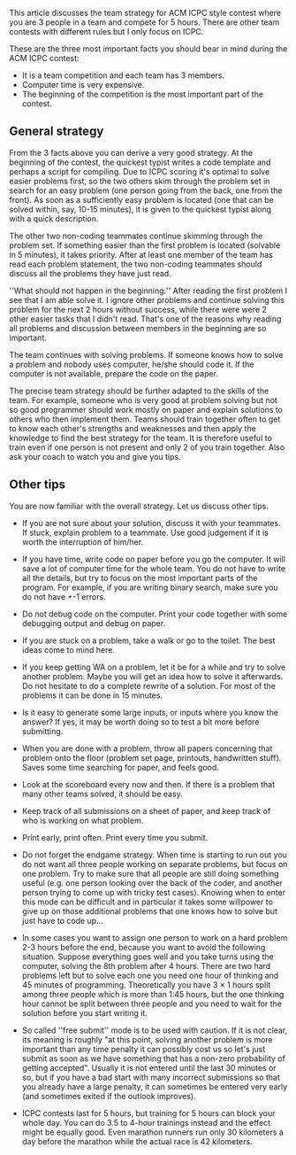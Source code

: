 This article discusses the team strategy for ACM ICPC style contest where you are 3 people in a team and compete for 5 hours. There are other team contests with different rules but I only focus on ICPC.

These are the three most important facts you should bear in mind during the ACM ICPC contest:
* It is a team competition and each team has 3 members.
* Computer time is very expensive.
* The beginning of the competition is the most important part of the contest.

## General strategy
From the 3 facts above you can derive a very good strategy. At the beginning of the contest, the quickest typist writes a code template and perhaps a script for compiling. Due to ICPC scoring it's optimal to solve easier problems first, so the two others skim through the problem set in search for an easy problem (one person going from the back, one from the front). As soon as a sufficiently easy problem is located (one that can be solved within, say, 10-15 minutes), it is given to the quickest typist along with a quick description.

The other two non-coding teammates continue skimming through the problem set. If something easier than the first problem is located (solvable in 5 minutes), it takes priority. After at least one member of the team has read each problem statement, the two non-coding teammates should discuss all the problems they have just read.

''What should not happen in the beginning:'' After reading the first problem I see that I am able solve it. I ignore other problems and continue solving this problem for the next 2 hours without success, while there were were 2 other easier tasks that I didn't read. That's one of the reasons why reading all problems and discussion between members in the beginning are so important.

The team continues with solving problems. If someone knows how to solve a problem and nobody uses computer, he/she should code it. If the computer is not available, prepare the code on the paper.

The precise team strategy should be further adapted to the skills of the team. For example, someone who is very good at problem solving but not so good programmer should work mostly on paper and explain solutions to others who then implement them. Teams should train together often to get to know each other's strengths and weaknesses and then apply the knowledge to find the best strategy for the team. It is therefore useful to train even if one person is not present and only 2 of you train together. Also ask your coach to watch you and give you tips.

## Other tips
You are now familiar with the overall strategy. Let us discuss other tips.

* If you are not sure about your solution, discuss it with your teammates. If stuck, explain problem to a teammate. Use good judgement if it is worth the interruption of him/her.

* If you have time, write code on paper before you go the computer. It will save a lot of computer time for the whole team. You do not have to write all the details, but try to focus on the most important parts of the program. For example, if you are writing binary search, make sure you do not have +-1 errors.

* Do not debug code on the computer. Print your code together with some debugging output and debug on paper.

* If you are stuck on a problem, take a walk or go to the toilet. The best ideas come to mind here.

* If you keep getting WA on a problem, let it be for a while and try to solve another problem. Maybe you will get an idea how to solve it afterwards. Do not hesitate to do a complete rewrite of a solution. For most of the problems it can be done in 15 minutes.

* Is it easy to generate some large inputs, or inputs where you know the answer? If yes, it may be worth doing so to test a bit more before submitting.

* When you are done with a problem, throw all papers concerning that problem onto the floor (problem set page, printouts, handwritten stuff). Saves some time searching for paper, and feels good.

* Look at the scoreboard every now and then. If there is a problem that many other teams solved, it should be easy.

* Keep track of all submissions on a sheet of paper, and keep track of who is working on what problem.

* Print early, print often. Print every time you submit.

* Do not forget the endgame strategy.  When time is starting to run out you do not want all three people working on separate problems, but focus on one problem.  Try to make sure that all people are still doing something useful (e.g. one person looking over the back of the coder, and another person trying to come up with tricky test cases). Knowing when to enter this mode can be difficult and in particular it takes some willpower to give up on those additional problems that one knows how to solve but just have to code up...

* In some cases you want to assign one person to work on a hard problem 2-3 hours before the end, because you want to avoid the following situation. Suppose everything goes well and you take turns using the computer, solving the 8th problem after 4 hours. There are two hard problems left but to solve each one you need one hour of thinking and 45 minutes of programming. Theoretically you have 3 &times; 1 hours split among three people which is more than 1:45 hours, but the one thinking hour cannot be split between three people and you need to wait for the solution before you start writing it.

* So called ''free submit'' mode is to be used with caution. If it is not clear, its meaning is roughly "at this point, solving another problem is more important than any time penalty it can possibly cost us so let's just submit as soon as we have something that has a non-zero probability of getting accepted". Usually it is not entered until the last 30 minutes or so, but if you have a bad start with many incorrect submissions so that you already have a large penalty, it can sometimes be entered very early (and sometimes exited if the outlook improves).

* ICPC contests last for 5 hours, but training for 5 hours can block your whole day. You can do 3.5 to 4-hour trainings instead and the effect might be equally good. Even marathon runners run only 30 kilometers a day before the marathon while the actual race is 42 kilometers.
